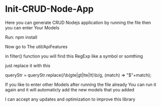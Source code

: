 # Init-CRUD-Node-App

Here you can generate CRUD Nodejs application by running the file then you can enter Your Models

Run:
  npm install

Now go to The util/ApiFeatures

in filter() function
you will find this RegExp like a symbol or somthing

just replace it with this

queryStr = queryStr.replace(/\b(gte|gt|lte|lt)\b/g, (match) => "$"+match);


If you like to enter other Models after running the file already
You can run it again and it will automaticly add the new models that you added

I can accept any updates and optimization to improve this library
